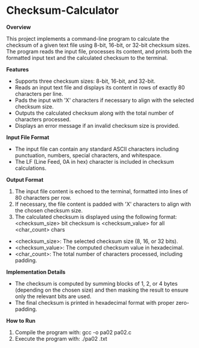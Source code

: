 # Checksum-Calculator

**Overview**

This project implements a command-line program to calculate the checksum of a given text file using 8-bit, 16-bit, or 32-bit checksum sizes. The program reads the input file, processes its content, and prints both the formatted input text and the calculated checksum to the terminal.  

**Features**

* Supports three checksum sizes: 8-bit, 16-bit, and 32-bit.  
* Reads an input text file and displays its content in rows of exactly 80 characters per line.  
* Pads the input with 'X' characters if necessary to align with the selected checksum size.  
* Outputs the calculated checksum along with the total number of characters processed.  
* Displays an error message if an invalid checksum size is provided.  

**Input File Format**

* The input file can contain any standard ASCII characters including punctuation, numbers, special characters, and whitespace.  
* The LF (Line Feed, 0A in hex) character is included in checksum calculations.  

**Output Format**

1. The input file content is echoed to the terminal, formatted into lines of 80 characters per row.  
2. If necessary, the file content is padded with 'X' characters to align with the chosen checksum size.  
3. The calculated checksum is displayed using the following format: <checksum_size> bit checksum is <checksum_value> for all <char_count> chars  

* <checksum_size>: The selected checksum size (8, 16, or 32 bits).  
* <checksum_value>: The computed checksum value in hexadecimal.  
* <char_count>: The total number of characters processed, including padding.  

**Implementation Details**

* The checksum is computed by summing blocks of 1, 2, or 4 bytes (depending on the chosen size) and then masking the result to ensure only the relevant bits are used.
* The final checksum is printed in hexadecimal format with proper zero-padding.

**How to Run**

1. Compile the program with: gcc -o pa02 pa02.c
2. Execute the program with: ./pa02 <Test Case>.txt <Checksum Size>
